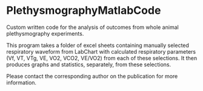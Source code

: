 # PlethysmographyMatlabCode
Custom written code for the analysis of outcomes from whole animal plethysmography experiments.

This program takes a folder of excel sheets containing manually selected respiratory waveform from LabChart with calculated respiratory parameters (Vf, VT, VTg, VE, VO2, VCO2, VE/VO2) from each of these selections. It then produces graphs and statistics, separately, from these selections. 

Please contact the corresponding author on the publication for more information.
